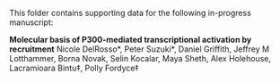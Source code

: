 This folder contains supporting data for the following in-progress manuscript:

**Molecular basis of P300-mediated transcriptional activation by recruitment**
Nicole DelRosso*, Peter Suzuki*, Daniel Griffith, Jeffrey M Lotthammer, Borna Novak, Selin Kocalar, Maya Sheth, Alex Holehouse, Lacramioara Bintu‡, Polly Fordyce‡
